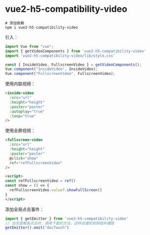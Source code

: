 # vue2-h5-compatibility-video


```shell
# 添加依赖
npm i vue2-h5-compatibility-video
```

引入：

```javascript
import Vue from "vue";
import { getVideoComponents } from 'vue2-h5-compatibility-video'
import 'vue2-h5-compatibility-video/lib/style.css'

const { InsideVideo, FullscreenVideo } = getVideoComponents();
Vue.component("InsideVideo", InsideVideo);
Vue.component("FullscreenVideo", FullscreenVideo);
```

使用内联视频：

```html
<inside-video
  :src="url"
  :height="height"
  :poster="poster"
  :autoplay="true"
  :loop="true"
/>
```

使用全屏视频：

```html
<fullscreen-video
  :src="url"
  :height="height"
  :poster="poster"
  @click="show"
  ref="refFullscreenVideo"
/>

<script>
const refFullscreenVideo = ref()
const show = () => {
  refFullscreenVideo.value?.showFullScreen()
}
</script>
```

添加全局点击事件：

```javascript
import { getEmitter } from 'vue2-h5-compatibility-video'
// 当页面触发点击时，调用下面的方法，这样会通知视频组件播放
getEmitter().emit("docTouch")
```

